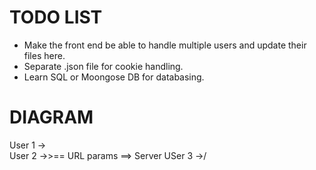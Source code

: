 # TODO LIST
- Make the front end be able to handle multiple users and update their files here.
- Separate .json file for cookie handling.
- Learn SQL or Moongose DB for databasing.

# DIAGRAM
User 1 ->\
User 2 ->>== URL params ==> Server
USer 3 ->/